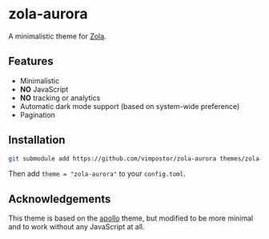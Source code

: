 # zola-aurora

A minimalistic theme for [Zola](https://www.getzola.org/).

## Features

- Minimalistic
- **NO** JavaScript
- **NO** tracking or analytics
- Automatic dark mode support (based on system-wide preference)
- Pagination

## Installation

```bash
git submodule add https://github.com/vimpostor/zola-aurora themes/zola-aurora
```

Then add `theme = "zola-aurora"` to your `config.toml`.

## Acknowledgements

This theme is based on the [apollo](https://github.com/not-matthias/apollo) theme, but modified to be more minimal and to work without any JavaScript at all.
